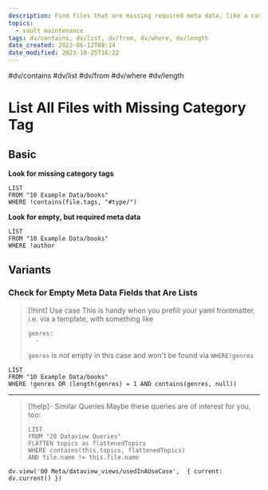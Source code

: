 ```yaml
---
description: Find files that are missing required meta data, like a category tag or a meta data field that should have a value
topics:
  - vault maintenance
tags: dv/contains, dv/list, dv/from, dv/where, dv/length
date_created: 2023-06-12T08:14
date_modified: 2023-10-25T16:22
---
```


#dv/contains #dv/list #dv/from #dv/where #dv/length

# List All Files with Missing Category Tag

## Basic

**Look for missing category tags**

```dataview
LIST
FROM "10 Example Data/books"
WHERE !contains(file.tags, "#type/")
```

**Look for empty, but required meta data**

```dataview
LIST
FROM "10 Example Data/books"
WHERE !author
```

## Variants

### Check for Empty Meta Data Fields that Are Lists

> [!hint] Use case
> This is handy when you prefill your yaml frontmatter, i.e. via a template, with something like
>
> ```
> genres:
>   -
> ```
>
> `genres` is *not* empty in this case and won't be found via `WHERE!genres`

```dataview
LIST
FROM "10 Example Data/books"
WHERE !genres OR (length(genres) = 1 AND contains(genres, null))
```

---

<!-- === end of query page ===  -->

> [!help]- Similar Queries
> Maybe these queries are of interest for you, too:
>
> ```dataview
> LIST
> FROM "20 Dataview Queries"
> FLATTEN topics as flattenedTopics
> WHERE contains(this.topics, flattenedTopics)
> AND file.name != this.file.name
> ```

```dataviewjs
dv.view('00 Meta/dataview_views/usedInAUseCase',  { current: dv.current() })
```
